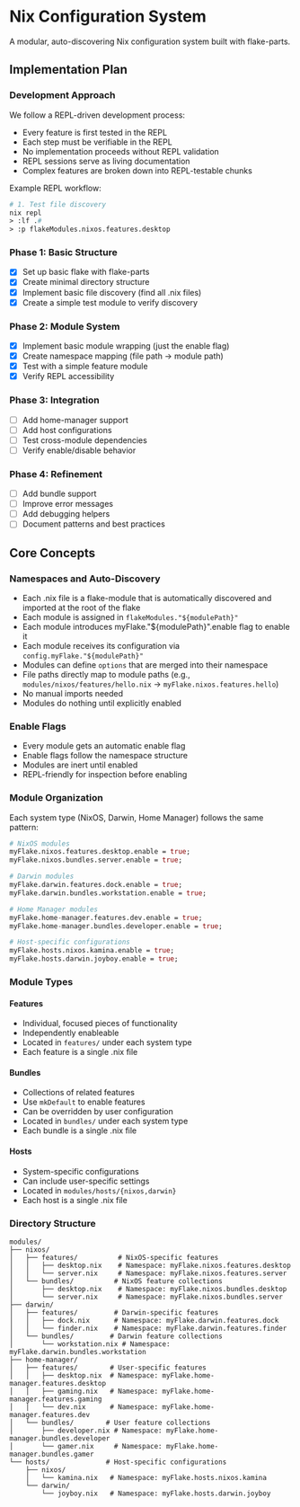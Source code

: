 # Nix Configuration System

A modular, auto-discovering Nix configuration system built with flake-parts.

## Implementation Plan

### Development Approach

We follow a REPL-driven development process:

- Every feature is first tested in the REPL
- Each step must be verifiable in the REPL
- No implementation proceeds without REPL validation
- REPL sessions serve as living documentation
- Complex features are broken down into REPL-testable chunks

Example REPL workflow:

```nix
# 1. Test file discovery
nix repl
> :lf .#
> :p flakeModules.nixos.features.desktop
```

### Phase 1: Basic Structure

- [x] Set up basic flake with flake-parts
- [x] Create minimal directory structure
- [x] Implement basic file discovery (find all .nix files)
- [x] Create a simple test module to verify discovery

### Phase 2: Module System

- [x] Implement basic module wrapping (just the enable flag)
- [x] Create namespace mapping (file path → module path)
- [x] Test with a simple feature module
- [x] Verify REPL accessibility

### Phase 3: Integration

- [ ] Add home-manager support
- [ ] Add host configurations
- [ ] Test cross-module dependencies
- [ ] Verify enable/disable behavior

### Phase 4: Refinement

- [ ] Add bundle support
- [ ] Improve error messages
- [ ] Add debugging helpers
- [ ] Document patterns and best practices

## Core Concepts

### Namespaces and Auto-Discovery

- Each .nix file is a flake-module that is automatically discovered and imported
  at the root of the flake
- Each module is assigned in `flakeModules."${modulePath}"`
- Each module introduces myFlake."${modulePath}".enable flag to enable it
- Each module receives its configuration via `config.myFlake."${modulePath}"`
- Modules can define `options` that are merged into their namespace
- File paths directly map to module paths (e.g.,
  `modules/nixos/features/hello.nix` → `myFlake.nixos.features.hello`)
- No manual imports needed
- Modules do nothing until explicitly enabled

### Enable Flags

- Every module gets an automatic enable flag
- Enable flags follow the namespace structure
- Modules are inert until enabled
- REPL-friendly for inspection before enabling

### Module Organization

Each system type (NixOS, Darwin, Home Manager) follows the same pattern:

```nix
# NixOS modules
myFlake.nixos.features.desktop.enable = true;
myFlake.nixos.bundles.server.enable = true;

# Darwin modules
myFlake.darwin.features.dock.enable = true;
myFlake.darwin.bundles.workstation.enable = true;

# Home Manager modules
myFlake.home-manager.features.dev.enable = true;
myFlake.home-manager.bundles.developer.enable = true;

# Host-specific configurations
myFlake.hosts.nixos.kamina.enable = true;
myFlake.hosts.darwin.joyboy.enable = true;
```

### Module Types

#### Features

- Individual, focused pieces of functionality
- Independently enableable
- Located in `features/` under each system type
- Each feature is a single .nix file

#### Bundles

- Collections of related features
- Use `mkDefault` to enable features
- Can be overridden by user configuration
- Located in `bundles/` under each system type
- Each bundle is a single .nix file

#### Hosts

- System-specific configurations
- Can include user-specific settings
- Located in `modules/hosts/{nixos,darwin}`
- Each host is a single .nix file

### Directory Structure

```
modules/
├── nixos/
│   ├── features/          # NixOS-specific features
│   │   ├── desktop.nix    # Namespace: myFlake.nixos.features.desktop
│   │   └── server.nix     # Namespace: myFlake.nixos.features.server
│   └── bundles/          # NixOS feature collections
│       ├── desktop.nix    # Namespace: myFlake.nixos.bundles.desktop
│       └── server.nix     # Namespace: myFlake.nixos.bundles.server
├── darwin/
│   ├── features/         # Darwin-specific features
│   │   ├── dock.nix      # Namespace: myFlake.darwin.features.dock
│   │   └── finder.nix    # Namespace: myFlake.darwin.features.finder
│   └── bundles/         # Darwin feature collections
│       └── workstation.nix # Namespace: myFlake.darwin.bundles.workstation
├── home-manager/
│   ├── features/        # User-specific features
│   │   ├── desktop.nix  # Namespace: myFlake.home-manager.features.desktop
│   │   ├── gaming.nix   # Namespace: myFlake.home-manager.features.gaming
│   │   └── dev.nix      # Namespace: myFlake.home-manager.features.dev
│   └── bundles/        # User feature collections
│       ├── developer.nix # Namespace: myFlake.home-manager.bundles.developer
│       └── gamer.nix     # Namespace: myFlake.home-manager.bundles.gamer
└── hosts/              # Host-specific configurations
    ├── nixos/
    │   └── kamina.nix   # Namespace: myFlake.hosts.nixos.kamina
    └── darwin/
        └── joyboy.nix   # Namespace: myFlake.hosts.darwin.joyboy
```
